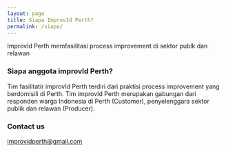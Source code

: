 ```yaml
---
layout: page
title: Siapa ImprovId Perth?
permalink: /siapa/
---
```


ImprovId Perth memfasilitasi process improvement di sektor publk dan relawan

### Siapa anggota improvId Perth?

Tim fasilitatir improvId Perth terdiri dari praktisi process improvement yang berdomisili di Perth.
Tim improvId Perth merupakan gabungan dari responden warga Indonesia di Perth (Customer), penyelenggara sektor publik dan relawan (Producer).

### Contact us

[improvidperth@gmail.com](mailto:improvidperth@gmail.com)
